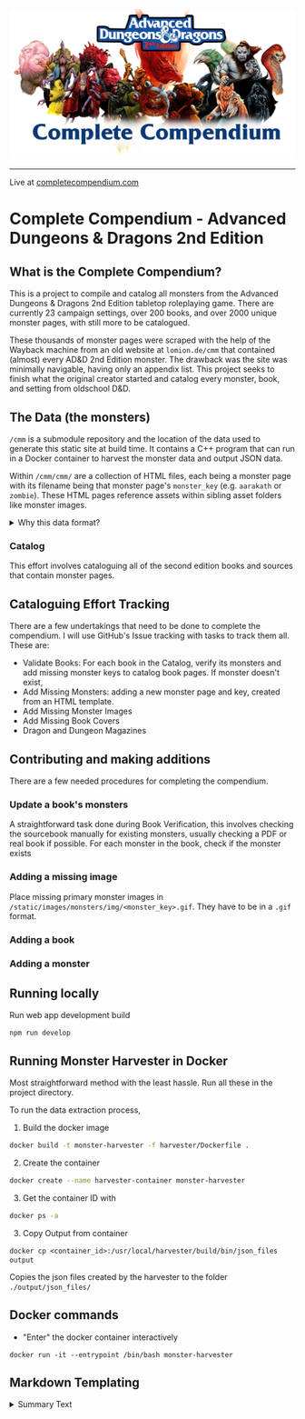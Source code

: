 
![A menagerie of fearsome monsters bannered with a title, Complete Compendium ](static/opengraph_banner.webp)

---

Live at [completecompendium.com](https://completecompendium.com)

# Complete Compendium - Advanced Dungeons & Dragons 2nd Edition

## What is the Complete Compendium?

This is a project to compile and catalog all monsters from the Advanced Dungeons & Dragons 2nd Edition tabletop roleplaying game. There are currently 23 campaign settings, over 200 books, and over 2000 unique monster pages, with still more to be catalogued.

These thousands of monster pages were scraped with the help of the Wayback machine from an old website at `lomion.de/cmm` that contained (almost) every AD&D 2nd Edition monster. The drawback was the site was minimally navigable, having only an appendix list. This project seeks to finish what the original creator started and catalog every monster, book, and setting from oldschool D&D. 


## The Data (the monsters)


`/cmm` is a submodule repository and the location of the data used to generate this static site at build time. It contains a C++ program that can run in a Docker container to harvest the monster data and output JSON data. 

Within `/cmm/cmm/` are a collection of HTML files, each being a monster page with its filename being that monster page's `monster_key` (e.g. `aarakath` or `zombie`). These HTML pages reference assets within sibling asset folders like monster images.

<details>
 <summary>Why this data format?</summary>

I chose to keep these as HTML files so that these files are functional on their own with nothing other than a web browser. I explored several database options but ended up with simple JSON files and static site generation. 

</details>

### Catalog

This effort involves cataloguing all of the second edition books and sources that contain monster pages.



## Cataloguing Effort Tracking

There are a few undertakings that need to be done to complete the compendium. I will use GitHub's Issue tracking with tasks to track them all. These are:
* Validate Books: For each book in the Catalog, verify its monsters and add missing monster keys to catalog book pages. If monster doesn't exist, 
*  Add Missing Monsters: adding a new monster page and key, created from an HTML template. 
*  Add Missing Monster Images
*  Add Missing Book Covers
*  Dragon and Dungeon Magazines

###


## Contributing and making additions 

There are a few needed procedures for completing the compendium. 

### Update a book's monsters

A straightforward task done during Book Verification, this involves checking the sourcebook manually for existing monsters, usually checking a PDF or real book if possible. For each monster in the book, check if the monster exists

### Adding a missing image

Place missing primary monster images in `/static/images/monsters/img/<monster_key>.gif`. They have to be in a `.gif` format.


### Adding a book



### Adding a monster







## Running locally

Run web app development build

```
npm run develop
```


## Running Monster Harvester in Docker

Most straightforward method with the least hassle. Run all these in the project directory.
 
To run the data extraction process,

1. Build the docker image

```bash
docker build -t monster-harvester -f harvester/Dockerfile .
```

2. Create the container

```bash
docker create --name harvester-container monster-harvester
```

3. Get the container ID with

```bash
docker ps -a
```

3. Copy Output from container

```
docker cp <container_id>:/usr/local/harvester/build/bin/json_files output
```

Copies the json files created by the harvester to the folder `./output/json_files/`


## Docker commands


* "Enter" the docker container interactively
```
docker run -it --entrypoint /bin/bash monster-harvester
```


## Markdown Templating

<details>
 <summary>Summary Text</summary>

The text here

</details>